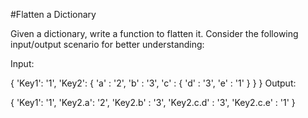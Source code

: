 #Flatten a Dictionary

Given a dictionary, write a function to flatten it. Consider the following input/output scenario for better understanding:

Input:

{
  'Key1': '1',
  'Key2': {
    'a' : '2',
    'b' : '3',
    'c' : {
      'd' : '3',
      'e' : '1'
      }
    }
}
Output:

{
  'Key1': '1',
  'Key2.a': '2',
  'Key2.b' : '3',
  'Key2.c.d' : '3',
  'Key2.c.e' : '1'
}

